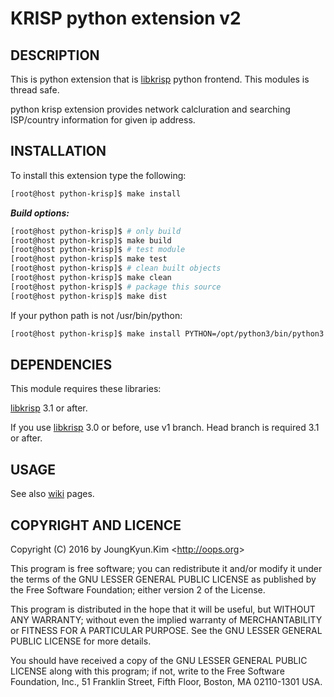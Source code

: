 KRISP python extension v2
===


## DESCRIPTION

This is python extension that is [libkrisp](https://github.com/Joungkyun/libkrisp) python frontend.
This modules is thread safe.

python krisp extension provides network calcluration and searching ISP/country information for given ip address.

## INSTALLATION

To install this extension type the following:

```bash
[root@host python-krisp]$ make install
```

***Build options:***

```bash
[root@host python-krisp]$ # only build
[root@host python-krisp]$ make build
[root@host python-krisp]$ # test module
[root@host python-krisp]$ make test
[root@host python-krisp]$ # clean built objects
[root@host python-krisp]$ make clean
[root@host python-krisp]$ # package this source
[root@host python-krisp]$ make dist
```

If your python path is not /usr/bin/python:

```bash
[root@host python-krisp]$ make install PYTHON=/opt/python3/bin/python3
```

## DEPENDENCIES

This module requires these libraries:

[libkrisp](https://github.com/Joungkyun/libkrisp) 3.1 or after.

If you use [libkrisp](https://github.com/Joungkyun/libkrisp) 3.0 or before, use v1 branch. Head branch is
required 3.1 or after.

## USAGE

See also [wiki](https://github.com/Joungkyun/python-krisp/wiki) pages.


## COPYRIGHT AND LICENCE

Copyright (C) 2016 by JoungKyun.Kim &lt;http://oops.org&gt;

This program is free software; you can redistribute it and/or modify it
under the terms of the GNU LESSER GENERAL PUBLIC LICENSE as published by
the Free Software Foundation; either version 2 of the License.

This program is distributed in the hope that it will be useful, but
WITHOUT ANY WARRANTY; without even the implied warranty of MERCHANTABILITY
or FITNESS FOR A PARTICULAR PURPOSE. See the GNU LESSER GENERAL PUBLIC
LICENSE for more details.

You should have received a copy of the GNU LESSER GENERAL PUBLIC LICENSE
along with this program; if not, write to the Free Software Foundation,
Inc., 51 Franklin Street, Fifth Floor, Boston, MA 02110-1301 USA.
